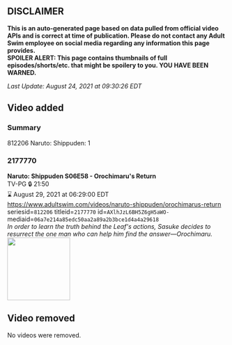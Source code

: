 ## DISCLAIMER
**This is an auto-generated page based on data pulled from official video APIs and is correct at time of publication. Please do not contact any Adult Swim employee on social media regarding any information this page provides.**  
**SPOILER ALERT: This page contains thumbnails of full episodes/shorts/etc. that might be spoilery to you. YOU HAVE BEEN WARNED.**  

_Last Update: August 24, 2021 at 09:30:26 EDT_
## Video added
### Summary
812206 Naruto: Shippuden: 1  
### 2177770
**Naruto: Shippuden S06E58 - Orochimaru's Return**  
TV-PG 🔒 21:50  
⌛ August 29, 2021 at 06:29:00 EDT  
https://www.adultswim.com/videos/naruto-shippuden/orochimarus-return  
seriesid=`812206` titleid=`2177770` id=`AXlhJzL6BH5Z6gH5aWO-` mediaid=`06a7e214a85edc50aa2a89a2b3bce1d4a4a29618`  
_In order to learn the truth behind the Leaf's actions, Sasuke decides to resurrect the one man who can help him find the answer—Orochimaru._  
<a href="https://media.cdn.adultswim.com/uploads/20210512/thumbnails/2_215121116504-NarutoShippuden_341_OrochimarusReturn.png"><img src="https://media.cdn.adultswim.com/uploads/20210512/thumbnails/2_215121116504-NarutoShippuden_341_OrochimarusReturn.png" height="144px" /></a>
## Video removed
No videos were removed.  
